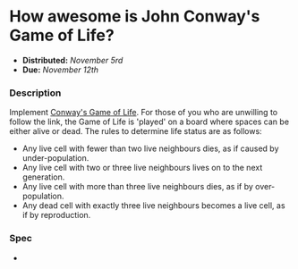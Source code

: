 # How awesome is John Conway's Game of Life?

- **Distributed:** *November 5rd*
- **Due:** *November 12th*

### Description

Implement [Conway's Game of Life][life]. For those of you who are unwilling to follow the link, the Game of Life is 'played' on a board where spaces can be either alive or dead. The rules to determine life status are as follows:

- Any live cell with fewer than two live neighbours dies, as if caused by under-population.
- Any live cell with two or three live neighbours lives on to the next generation.
- Any live cell with more than three live neighbours dies, as if by over-population.
- Any dead cell with exactly three live neighbours becomes a live cell, as if by reproduction.

### Spec

-





[life]: https://en.wikipedia.org/wiki/Conway's_Game_of_Life
